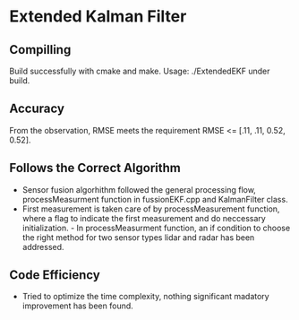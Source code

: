 # Extended Kalman Filter
## Compilling
Build successfully with cmake and make.
Usage: ./ExtendedEKF under build.

## Accuracy
From the observation, RMSE meets the requirement RMSE <= [.11, .11, 0.52, 0.52].

## Follows the Correct Algorithm
- Sensor fusion algorhithm followed the general processing flow, processMeasurment function in fussionEKF.cpp and KalmanFilter class. 
- First measurement is taken care of by processMeasurement function, where a flag to indicate the first measurement and do neccessary initialization. - In processMeasurment function, an if condition to choose the right method for two sensor types lidar and radar has been addressed. 

## Code Efficiency
- Tried to optimize the time complexity, nothing significant madatory improvement has been found.